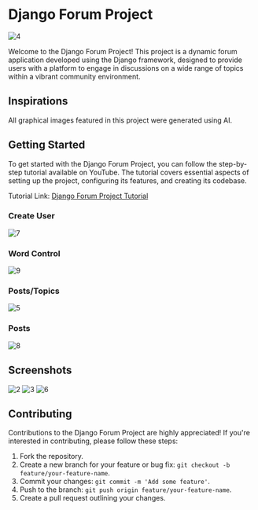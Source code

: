 # Django Forum Project

![4](https://github.com/lucasasr25/django_forum/assets/90220811/8a9dc2d3-ceab-4d2b-a411-ee39a1d4609a)


Welcome to the Django Forum Project! This project is a dynamic forum application developed using the Django framework, designed to provide users with a platform to engage in discussions on a wide range of topics within a vibrant community environment.

## Inspirations

All graphical images featured in this project were generated using AI.

## Getting Started

To get started with the Django Forum Project, you can follow the step-by-step tutorial available on YouTube. The tutorial covers essential aspects of setting up the project, configuring its features, and creating its codebase.

Tutorial Link: [Django Forum Project Tutorial](https://www.youtube.com/playlist?list=PLMXItuyqfZ97qBrnK3KML_W4_AbfNrPDt)

### Create User

![7](https://github.com/lucasasr25/django_forum/assets/90220811/fe63710d-9fe1-4510-b027-2de89ec929a1)

### Word Control

![9](https://github.com/lucasasr25/django_forum/assets/90220811/d3c606f9-f5c0-4931-8519-2b670c00427a)


### Posts/Topics

![5](https://github.com/lucasasr25/django_forum/assets/90220811/ac26483c-95b4-450f-a293-7ada92b1e79a)

### Posts

![8](https://github.com/lucasasr25/django_forum/assets/90220811/ac9027d3-ca22-4e38-8f06-baebd1f1074a)

## Screenshots

![2](https://github.com/lucasasr25/django_forum/assets/90220811/db6316bc-c82c-4353-ba93-68df573f07ac)
![3](https://github.com/lucasasr25/django_forum/assets/90220811/0a16a575-2066-44da-8a21-ccc3354c5181)
![6](https://github.com/lucasasr25/django_forum/assets/90220811/1acaa562-f8f9-4735-9f73-18a3e796894a)



## Contributing

Contributions to the Django Forum Project are highly appreciated! If you're interested in contributing, please follow these steps:

1. Fork the repository.
2. Create a new branch for your feature or bug fix: `git checkout -b feature/your-feature-name`.
3. Commit your changes: `git commit -m 'Add some feature'`.
4. Push to the branch: `git push origin feature/your-feature-name`.
5. Create a pull request outlining your changes.
